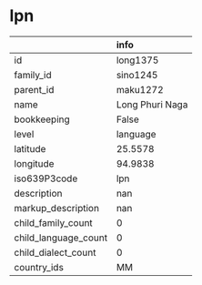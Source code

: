 # lpn
|                      | info            |
|:---------------------|:----------------|
| id                   | long1375        |
| family_id            | sino1245        |
| parent_id            | maku1272        |
| name                 | Long Phuri Naga |
| bookkeeping          | False           |
| level                | language        |
| latitude             | 25.5578         |
| longitude            | 94.9838         |
| iso639P3code         | lpn             |
| description          | nan             |
| markup_description   | nan             |
| child_family_count   | 0               |
| child_language_count | 0               |
| child_dialect_count  | 0               |
| country_ids          | MM              |